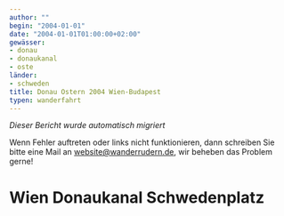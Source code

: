 ```yaml
---
author: ""
begin: "2004-01-01"
date: "2004-01-01T01:00:00+02:00"
gewässer:
- donau
- donaukanal
- oste
länder:
- schweden
title: Donau Ostern 2004 Wien-Budapest
typen: wanderfahrt
---
```



*Dieser Bericht wurde automatisch migriert*

Wenn Fehler auftreten oder links nicht funktionieren, dann schreiben Sie bitte eine Mail an website@wanderrudern.de, wir beheben das Problem gerne!



# Wien Donaukanal Schwedenplatz


